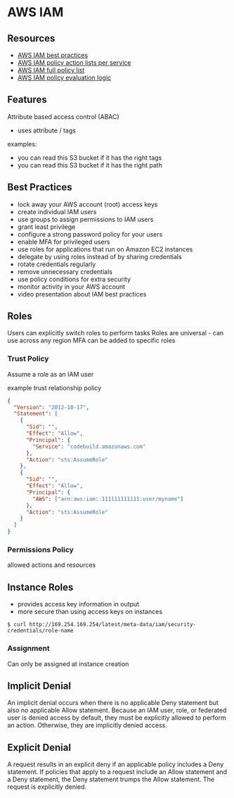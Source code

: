 # AWS IAM

## Resources

- [AWS IAM best practices](http://docs.aws.amazon.com/IAM/latest/UserGuide/best-practices.html)
- [AWS IAM policy action lists per service](http://docs.aws.amazon.com/IAM/latest/UserGuide/reference_policies_actionsconditions.html)
- [AWS IAM full policy list](https://docs.aws.amazon.com/IAM/latest/UserGuide/reference_policies_actions-resources-contextkeys.html)
- [AWS IAM policy evaluation logic](https://docs.aws.amazon.com/IAM/latest/UserGuide/reference_policies_evaluation-logic.html#policies_evaluation_example)

## Features
Attribute based access control (ABAC)
- uses attribute / tags

examples:
- you can read this S3 bucket if it has the right tags
- you can read this S3 bucket if it has the right path

## Best Practices
- lock away your AWS account (root) access keys
- create individual IAM users
- use groups to assign permissions to IAM users
- grant least privilege
- configure a strong password policy for your users
- enable MFA for privileged users
- use roles for applications that run on Amazon EC2 instances
- delegate by using roles instead of by sharing credentials
- rotate credentials regularly
- remove unnecessary credentials
- use policy conditions for extra security
- monitor activity in your AWS account
- video presentation about IAM best practices

## Roles
Users can explicitly switch roles to perform tasks
Roles are universal - can use across any region
MFA can be added to specific roles

### Trust Policy
Assume a role as an IAM user

example trust relationship policy
```json
{
  "Version": "2012-10-17",
  "Statement": [
    {
      "Sid": "",
      "Effect": "Allow",
      "Principal": {
        "Service": "codebuild.amazonaws.com"
      },
      "Action": "sts:AssumeRole"
    },
    {
      "Sid": "",
      "Effect": "Allow",
      "Principal": {
        "AWS": ["arn:aws:iam::111111111111:user/myname"]
      },
      "Action": "sts:AssumeRole"
    }
  ]
}
```

### Permissions Policy
allowed actions and resources

## Instance Roles
- provides access key information in output
- more secure than using access keys on instances

```console
$ curl http://169.254.169.254/latest/meta-data/iam/security-credentials/role-name
```

### Assignment
Can only be assigned at instance creation

## Implicit Denial
An implicit denial occurs when there is no applicable Deny statement but also
no applicable Allow statement. Because an IAM user, role, or federated user is
denied access by default, they must be explicitly allowed to perform an action.
Otherwise, they are implicitly denied access.

## Explicit Denial
A request results in an explicit deny if an applicable policy includes a Deny
statement. If policies that apply to a request include an Allow statement and a
Deny statement, the Deny statement trumps the Allow statement. The request is
explicitly denied.
